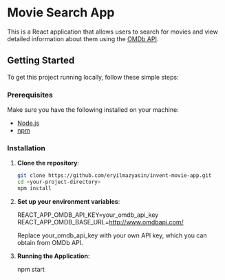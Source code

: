 # Movie Search App

This is a React application that allows users to search for movies and view detailed information about them using the [OMDb API](http://www.omdbapi.com/).

## Getting Started

To get this project running locally, follow these simple steps:

### Prerequisites

Make sure you have the following installed on your machine:

- [Node.js](https://nodejs.org/en/)
- [npm](https://www.npmjs.com/)

### Installation

1. **Clone the repository**:

   ```bash
   git clone https://github.com/eryilmazyasin/invent-movie-app.git
   cd <your-project-directory>
   npm install

   ```

2. **Set up your environment variables**:

   REACT_APP_OMDB_API_KEY=your_omdb_api_key
   REACT_APP_OMDB_BASE_URL=http://www.omdbapi.com/

   Replace your_omdb_api_key with your own API key, which you can obtain from OMDb API.

3. **Running the Application**:

   npm start
